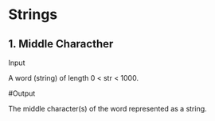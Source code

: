 # Strings
## 1. Middle Characther

Input

A word (string) of length 0 < str < 1000.

#Output

The middle character(s) of the word represented as a string.

